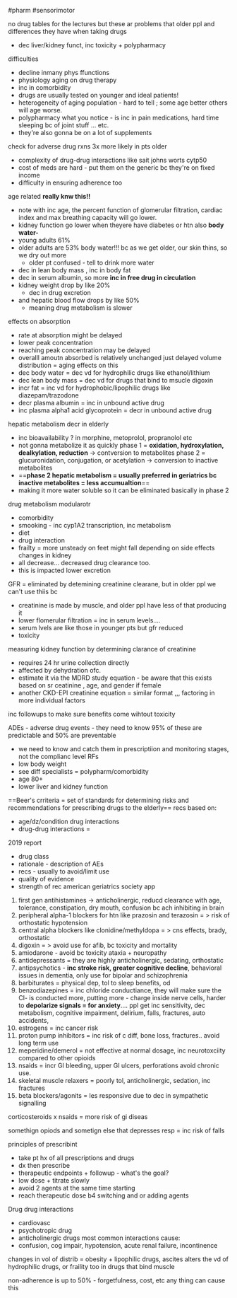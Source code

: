 #pharm 
#sensorimotor 

no drug tables for the lectures but these ar problems that older ppl and differences they have when taking drugs
- dec liver/kidney funct, inc toxicity + polypharmacy 

difficulties
- decline inmany phys ffunctions
- physiology aging on drug therapy 
- inc in comorbidity 
- drugs are usually tested on younger and ideal patients! 
- heterogeneity of aging population - hard to tell ; some age better others will age worse. 
- polypharmacy 
what you notice - is inc in pain medications, hard time sleeping bc of joint stuff ... etc. 
- they're also gonna be on a lot of supplements 

check for adverse drug rxns 3x more likely in pts older
- complexity of drug-drug interactions like sait johns worts cytp50
- cost of meds are hard - put them on the generic bc they're on fixed income 
- difficulty in ensuring adherence too 

age related **really knw this!!**
- note with inc age, the percent function of glomerular filtration, cardiac index and max breathing capacity will go lower. 
- kidney function go lower when theyere have diabetes or htn 
also **body water-**
- young adults 61% 
- older adults are 53% body water!!! bc as we get older, our skin thins, so we dry out more
	- older pt confused - tell to drink more water 
- dec in lean body mass , inc in body fat 
- dec in serum albumin, so more **inc in free drug in circulation**
- kidney weight drop by like 20% 
	- dec in drug excretion 
- and hepatic blood flow drops by like 50%
	- meaning drug metabolism is slower 

effects on absorption 
- rate at absorption might be delayed
- lower peak concentration
- reaching peak concentration may be delayed
- overalll amoutn absorbed is relatively unchanged just delayed 
volume distribution = aging effects on this 
- dec body water = dec vd for hydrophilic drugs like ethanol/lithium 
- dec lean body mass = dec vd for drugs that bind to msucle digoxin 
- incr fat = inc vd for hydrophobic/lipophilic drugs like diazepam/trazodone
- decr plasma albumin = inc in unbound active drug
- inc plasma alpha1 acid glycoprotein = decr in unbound active drug 

hepatic metabolism decr in elderly 
- inc bioavailability ? in morphine, metoprolol, propranolol etc 
- not gonna metabolize it as quickly 
phase 1 = **oxidation, hydroxylation, dealkylation, reduction** -> contversion to metabolites 
phase 2 = glucuronidation, conjugation, or acetylation -> conversion to inactive metabolites
- ==**phase 2 hepatic metabolism = usually preferred in geriatrics bc inactive metabolites = less accumualtion**==
- making it more water soluble so it can be eliminated basically in phase 2 

drug metabolism modularotr
- comorbidity 
- smooking - inc cyp1A2 transcription, inc metabolism 
- diet
- drug interaction 
- frailty = more unsteady on feet might fall depending on side effects
changes in kidney 
- all decrease... decreased drug clearance too. 
- this is impacted lower excretion 

GFR = eliminated by detemining creatinine clearane, but in older ppl we can't use thiis bc
- creatinine is made by muscle, and older ppl have less of that producing it 
- lower flomerular filtration = inc in serum levels.... 
- serum lvels are like those in younger pts but gfr reduced
- toxicity 

measuring kidney function by determining clarance of creatinine 
- requires 24 hr urine collection directly 
- affected by dehydration ofc. 
- estimate it via the MDRD study equation - be aware that this exists based on sr ceatinine , age, and gender if female 
- another CKD-EPI creatinine equation = similar format ,,, factoring in more individual factors

inc followups to make sure benefits come wihtout toxicity 


ADEs - adverse drug events - they need to know
95% of these are predictable and 50% are preventable 
- we need to know and catch them in prescriptiion and monitoring stages, not the complianc level 
RFs
- low body weight
- see diff specialists = polypharm/comorbidity 
- age 80+ 
- lower liver and kidney function 

==Beer's crriteria = set of standards for determining risks and recommendations for prescribing drugs to the elderly== 
recs based on: 
- age/dz/condition drug interactions
- drug-drug interactions = 

2019 report
- drug class
- rationale - description of AEs 
- recs - usually to avoid/limit use 
- quality of evidence
- strength of rec 
american geriatrics society app 

1. first gen antihistamines -> anticholinergic, reducd clearance with age, tolerance, constipation, dry mouth, confusion bc ach inhibiting in brain
2. peripheral alpha-1 blockers for htn like prazosin and terazosin = > risk of orthostatic hypotension 
3. central alpha blockers like clonidine/methyldopa = > cns effects, brady, orthostatic
4. digoxin = > avoid use for afib, bc toxicity and mortality 
5. amiodarone - avoid bc toxicity ataxia + neuropathy 
6. antidepressants = they are highly anticholinergic, sedating, orthostatic 
7. antipsychotics - **inc stroke risk, greater cognitive decline**, behavioral issues in dementia, only use for bipolar and schizophrenia 
8. barbiturates = physical dep, tol to sleep benefits, od 
9. benzodiazepines = inc chloride conductiance, they will make sure the Cl- is conducted more, putting more - charge inside nerve cells, harder to **depolarize signals = for anxiety**.... ppl get inc sensitivity, dec metabolism, cognitive impairment, delirium, falls, fractures, auto accidents, 
10. estrogens = inc cancer risk 
11. proton pump inhibitors = inc risk of c diff, bone loss, fractures.. avoid long term use 
12. meperidine/demerol = not effective at normal dosage, inc neurotoxciity compared to other opioids 
13. nsaids = incr GI bleeding, upper GI ulcers, perforations avoid chronic use. 
14. skeletal muscle relaxers = poorly tol, anticholinergic, sedation, inc fractures 
15. beta blockers/agonits = les responsive due to dec in sympathetic signalling 


corticosteroids x nsaids = more risk of gi diseas  

somethign opiods and sometign else that depresses resp = inc risk of falls


principles of prescribint
- take pt hx of all prescriptions and drugs
- dx then prescribe
- therapeutic endpoints + followup - what's the goal? 
- low dose + titrate slowly 
- avoid 2 agents at the same time starting 
- reach therapeutic dose b4 switching and or adding agents 

Drug drug interactions
- cardiovasc
- psychotropic drug
- anticholinergic drugs
most common interactions cause:
- confusion, cog impair, hypotension, acute renal failure, incontinence 

changes in vol of distrib = obesity + lipophilic drugs, ascites alters the vd of hydrophilic drugs, or fraility too in drugs that bind muscle 

non-adherence is up to 50% - forgetfulness, cost, etc any thing can cause this 